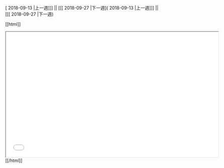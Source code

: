 [ 2018-09-13 |上一週]]] || [[[ 2018-09-27 |下一週]( 2018-09-13 |上一週]]] || [[[ 2018-09-27 |下一週)



[[html]]
<iframe src='<http://pad.hackingthursday.org>  ?showControls=true&showChat=true&showLineNumbers=true&useMonospaceFont=false' width=675 height=400></iframe>
[[/html]]